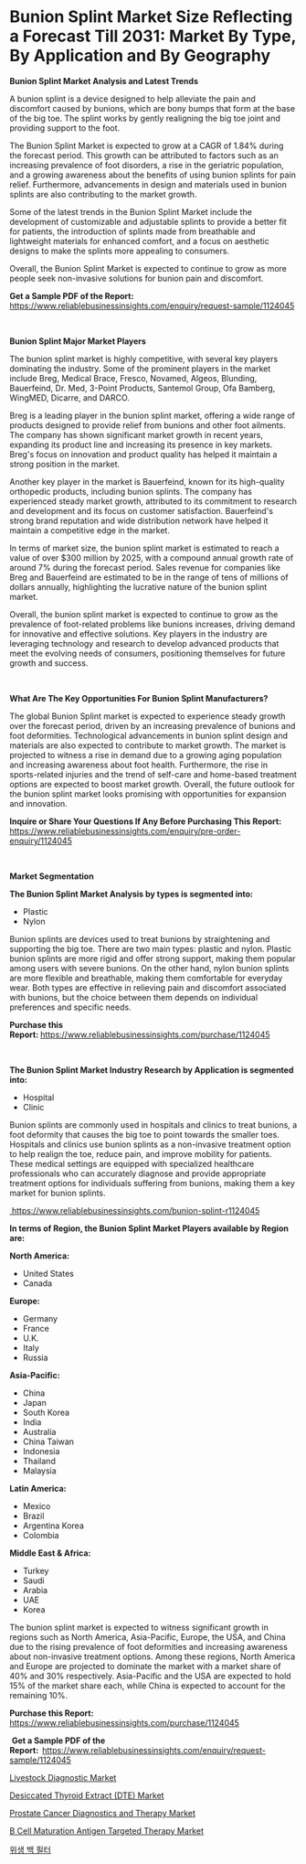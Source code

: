 <p><h1>Bunion Splint Market Size Reflecting a Forecast Till 2031: Market By Type, By Application and By Geography</h1></p><p><strong>Bunion Splint Market Analysis and Latest Trends</strong></p>
<p><p>A bunion splint is a device designed to help alleviate the pain and discomfort caused by bunions, which are bony bumps that form at the base of the big toe. The splint works by gently realigning the big toe joint and providing support to the foot.</p><p>The Bunion Splint Market is expected to grow at a CAGR of 1.84% during the forecast period. This growth can be attributed to factors such as an increasing prevalence of foot disorders, a rise in the geriatric population, and a growing awareness about the benefits of using bunion splints for pain relief. Furthermore, advancements in design and materials used in bunion splints are also contributing to the market growth.</p><p>Some of the latest trends in the Bunion Splint Market include the development of customizable and adjustable splints to provide a better fit for patients, the introduction of splints made from breathable and lightweight materials for enhanced comfort, and a focus on aesthetic designs to make the splints more appealing to consumers.</p><p>Overall, the Bunion Splint Market is expected to continue to grow as more people seek non-invasive solutions for bunion pain and discomfort.</p></p>
<p><strong>Get a Sample PDF of the Report:&nbsp;</strong> <a href="https://www.reliablebusinessinsights.com/enquiry/request-sample/1124045">https://www.reliablebusinessinsights.com/enquiry/request-sample/1124045</a></p>
<p>&nbsp;</p>
<p><strong>Bunion Splint Major Market Players</strong></p>
<p><p>The bunion splint market is highly competitive, with several key players dominating the industry. Some of the prominent players in the market include Breg, Medical Brace, Fresco, Novamed, Algeos, Blunding, Bauerfeind, Dr. Med, 3-Point Products, Santemol Group, Ofa Bamberg, WingMED, Dicarre, and DARCO.</p><p>Breg is a leading player in the bunion splint market, offering a wide range of products designed to provide relief from bunions and other foot ailments. The company has shown significant market growth in recent years, expanding its product line and increasing its presence in key markets. Breg's focus on innovation and product quality has helped it maintain a strong position in the market.</p><p>Another key player in the market is Bauerfeind, known for its high-quality orthopedic products, including bunion splints. The company has experienced steady market growth, attributed to its commitment to research and development and its focus on customer satisfaction. Bauerfeind's strong brand reputation and wide distribution network have helped it maintain a competitive edge in the market.</p><p>In terms of market size, the bunion splint market is estimated to reach a value of over $300 million by 2025, with a compound annual growth rate of around 7% during the forecast period. Sales revenue for companies like Breg and Bauerfeind are estimated to be in the range of tens of millions of dollars annually, highlighting the lucrative nature of the bunion splint market.</p><p>Overall, the bunion splint market is expected to continue to grow as the prevalence of foot-related problems like bunions increases, driving demand for innovative and effective solutions. Key players in the industry are leveraging technology and research to develop advanced products that meet the evolving needs of consumers, positioning themselves for future growth and success.</p></p>
<p>&nbsp;</p>
<p><strong>What Are The Key Opportunities For Bunion Splint Manufacturers?</strong></p>
<p><p>The global Bunion Splint market is expected to experience steady growth over the forecast period, driven by an increasing prevalence of bunions and foot deformities. Technological advancements in bunion splint design and materials are also expected to contribute to market growth. The market is projected to witness a rise in demand due to a growing aging population and increasing awareness about foot health. Furthermore, the rise in sports-related injuries and the trend of self-care and home-based treatment options are expected to boost market growth. Overall, the future outlook for the bunion splint market looks promising with opportunities for expansion and innovation.</p></p>
<p><strong>Inquire or Share Your Questions If Any Before Purchasing This Report:</strong> <a href="https://www.reliablebusinessinsights.com/enquiry/pre-order-enquiry/1124045">https://www.reliablebusinessinsights.com/enquiry/pre-order-enquiry/1124045</a></p>
<p>&nbsp;</p>
<p><strong>Market Segmentation</strong></p>
<p><strong>The Bunion Splint Market Analysis by types is segmented into:</strong></p>
<p><ul><li>Plastic</li><li>Nylon</li></ul></p>
<p><p>Bunion splints are devices used to treat bunions by straightening and supporting the big toe. There are two main types: plastic and nylon. Plastic bunion splints are more rigid and offer strong support, making them popular among users with severe bunions. On the other hand, nylon bunion splints are more flexible and breathable, making them comfortable for everyday wear. Both types are effective in relieving pain and discomfort associated with bunions, but the choice between them depends on individual preferences and specific needs.</p></p>
<p><strong>Purchase this Report:&nbsp;</strong><a href="https://www.reliablebusinessinsights.com/purchase/1124045">https://www.reliablebusinessinsights.com/purchase/1124045</a></p>
<p>&nbsp;</p>
<p><strong>The Bunion Splint Market Industry Research by Application is segmented into:</strong></p>
<p><ul><li>Hospital</li><li>Clinic</li></ul></p>
<p><p>Bunion splints are commonly used in hospitals and clinics to treat bunions, a foot deformity that causes the big toe to point towards the smaller toes. Hospitals and clinics use bunion splints as a non-invasive treatment option to help realign the toe, reduce pain, and improve mobility for patients. These medical settings are equipped with specialized healthcare professionals who can accurately diagnose and provide appropriate treatment options for individuals suffering from bunions, making them a key market for bunion splints.</p></p>
<p><a href="https://www.reliablebusinessinsights.com/bunion-splint-r1124045">&nbsp;https://www.reliablebusinessinsights.com/bunion-splint-r1124045</a></p>
<p><strong>In terms of Region, the Bunion Splint Market Players available by Region are:</strong></p>
<p>
    <p> <strong> North America: </strong>
        <ul>
            <li>United States</li>
            <li>Canada</li>
        </ul>
        </p> 
    <p> <strong> Europe: </strong>
        <ul>
            <li>Germany</li>
            <li>France</li>
            <li>U.K.</li>
            <li>Italy</li>
            <li>Russia</li>
        </ul>
        </p> 
    <p> <strong> Asia-Pacific: </strong>
        <ul>
            <li>China</li>
            <li>Japan</li>
            <li>South Korea</li>
            <li>India</li>
            <li>Australia</li>
            <li>China Taiwan</li>
            <li>Indonesia</li>
            <li>Thailand</li>
            <li>Malaysia</li>
        </ul>
        </p> 
    <p> <strong> Latin America: </strong>
        <ul>
            <li>Mexico</li>
            <li>Brazil</li>
            <li>Argentina Korea</li>
            <li>Colombia</li>
        </ul>
        </p> 
    <p> <strong> Middle East & Africa: </strong>
        <ul>
            <li>Turkey</li>
            <li>Saudi</li>
            <li>Arabia</li>
            <li>UAE</li>
            <li>Korea</li>
        </ul>
    </p>
    </p>
<p><p>The bunion splint market is expected to witness significant growth in regions such as North America, Asia-Pacific, Europe, the USA, and China due to the rising prevalence of foot deformities and increasing awareness about non-invasive treatment options. Among these regions, North America and Europe are projected to dominate the market with a market share of 40% and 30% respectively. Asia-Pacific and the USA are expected to hold 15% of the market share each, while China is expected to account for the remaining 10%.</p></p>
<p><strong>Purchase this Report: </strong><a href="https://www.reliablebusinessinsights.com/purchase/1124045">https://www.reliablebusinessinsights.com/purchase/1124045</a></p>
<p>&nbsp;<strong>Get a Sample PDF of the Report:&nbsp;&nbsp;</strong><a href="https://www.reliablebusinessinsights.com/enquiry/request-sample/1124045">https://www.reliablebusinessinsights.com/enquiry/request-sample/1124045</a></p>
<p><strong></strong></p>
<p><p><a href="https://github.com/rahu1506/Market-Research-Report-List-5/blob/main/livestock-diagnostic-market.md">Livestock Diagnostic Market</a></p><p><a href="https://github.com/AllisonKreiger/Market-Research-Report-List-1/blob/main/desiccated-thyroid-extract-dte-market.md">Desiccated Thyroid Extract (DTE) Market</a></p><p><a href="https://github.com/FassouRP/Market-Research-Report-List-5/blob/main/prostate-cancer-diagnostics-and-therapy-market.md">Prostate Cancer Diagnostics and Therapy Market</a></p><p><a href="https://github.com/dlwlxxqs71/Market-Research-Report-List-1/blob/main/b-cell-maturation-antigen-targeted-therapy-market.md">B Cell Maturation Antigen Targeted Therapy Market</a></p><p><a href="https://github.com/nigaleamar09/Market-Research-Report-List-2/blob/main/511707174008.md">위생 백 필터</a></p></p>